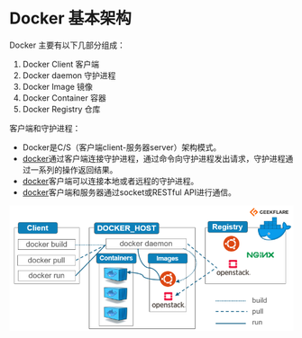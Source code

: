 # Docker 基本架构

Docker 主要有以下几部分组成：

1.  Docker Client 客户端
2.  Docker daemon 守护进程
3.  Docker Image 镜像
4.  Docker Container 容器
5.  Docker Registry 仓库

客户端和守护进程：

*  Docker是C/S（客户端client-服务器server）架构模式。
*  [docker](https://youzhixueyuan.com/tag/docker)通过客户端连接守护进程，通过命令向守护进程发出请求，守护进程通过一系列的操作返回结果。
*  [docker](https://youzhixueyuan.com/tag/docker)客户端可以连接本地或者远程的守护进程。
*  [docker](https://youzhixueyuan.com/tag/docker)客户端和服务器通过socket或RESTful API进行通信。

![Docker architecture](../.gitbook/assets/image%20%2810%29.png)

